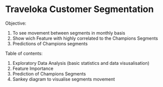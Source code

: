 # Traveloka Customer Segmentation
Objective: 
1. To see movement between segments in monthly basis
2. Show wich Feature with highly correlated to the Champions Segments
3. Predictions of Champions segments

Table of contents: 
1. Exploratory Data Analysis (basic statistics and data visusalisation)
2. Feature Importance
3. Prediction of Champions Segments
4. Sankey diagram to visualise segments movement
